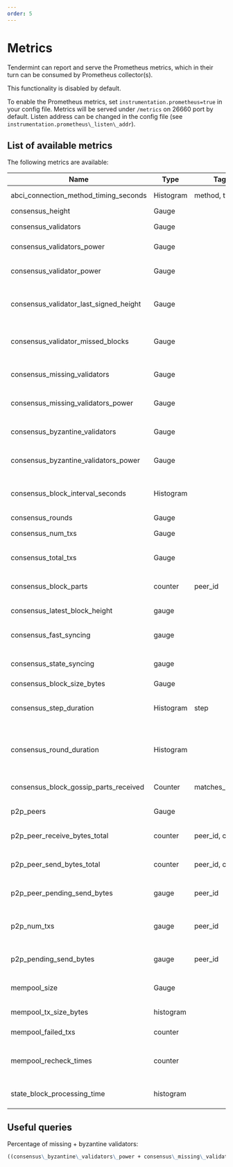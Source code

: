 ```yaml
---
order: 5
---
```


# Metrics

Tendermint can report and serve the Prometheus metrics, which in their turn can
be consumed by Prometheus collector(s).

This functionality is disabled by default.

To enable the Prometheus metrics, set `instrumentation.prometheus=true` in your
config file. Metrics will be served under `/metrics` on 26660 port by default.
Listen address can be changed in the config file (see
`instrumentation.prometheus\_listen\_addr`).

## List of available metrics

The following metrics are available:

| **Name**                               | **Type**  | **Tags**        | **Description**                                                                        |
|----------------------------------------|-----------|-----------------|----------------------------------------------------------------------------------------|
| abci_connection_method_timing_seconds  | Histogram | method, type    | Timings for each of the ABCI methods                                                   |
| consensus_height                       | Gauge     |                 | Height of the chain                                                                    |
| consensus_validators                   | Gauge     |                 | Number of validators                                                                   |
| consensus_validators_power             | Gauge     |                 | Total voting power of all validators                                                   |
| consensus_validator_power              | Gauge     |                 | Voting power of the node if in the validator set                                       |
| consensus_validator_last_signed_height | Gauge     |                 | Last height the node signed a block, if the node is a validator                        |
| consensus_validator_missed_blocks      | Gauge     |                 | Total amount of blocks missed for the node, if the node is a validator                 |
| consensus_missing_validators           | Gauge     |                 | Number of validators who did not sign                                                  |
| consensus_missing_validators_power     | Gauge     |                 | Total voting power of the missing validators                                           |
| consensus_byzantine_validators         | Gauge     |                 | Number of validators who tried to double sign                                          |
| consensus_byzantine_validators_power   | Gauge     |                 | Total voting power of the byzantine validators                                         |
| consensus_block_interval_seconds       | Histogram |                 | Time between this and last block (Block.Header.Time) in seconds                        |
| consensus_rounds                       | Gauge     |                 | Number of rounds                                                                       |
| consensus_num_txs                      | Gauge     |                 | Number of transactions                                                                 |
| consensus_total_txs                    | Gauge     |                 | Total number of transactions committed                                                 |
| consensus_block_parts                  | counter   | peer_id         | number of blockparts transmitted by peer                                               |
| consensus_latest_block_height          | gauge     |                 | /status sync_info number                                                               |
| consensus_fast_syncing                 | gauge     |                 | either 0 (not fast syncing) or 1 (syncing)                                             |
| consensus_state_syncing                | gauge     |                 | either 0 (not state syncing) or 1 (syncing)                                            |
| consensus_block_size_bytes             | Gauge     |                 | Block size in bytes                                                                    |
| consensus_step_duration                | Histogram | step            | Histogram of durations for each step in the consensus protocol                         |
| consensus_round_duration               | Histogram |                 | Histogram of durations for all the rounds that have occurred since the process started |
| consensus_block_gossip_parts_received  | Counter   | matches_current | Number of block parts received by the node                                             |
| p2p_peers                              | Gauge     |                 | Number of peers node's connected to                                                    |
| p2p_peer_receive_bytes_total           | counter   | peer_id, chID   | number of bytes per channel received from a given peer                                 |
| p2p_peer_send_bytes_total              | counter   | peer_id, chID   | number of bytes per channel sent to a given peer                                       |
| p2p_peer_pending_send_bytes            | gauge     | peer_id         | number of pending bytes to be sent to a given peer                                     |
| p2p_num_txs                            | gauge     | peer_id         | number of transactions submitted by each peer_id                                       |
| p2p_pending_send_bytes                 | gauge     | peer_id         | amount of data pending to be sent to peer                                              |
| mempool_size                           | Gauge     |                 | Number of uncommitted transactions                                                     |
| mempool_tx_size_bytes                  | histogram |                 | transaction sizes in bytes                                                             |
| mempool_failed_txs                     | counter   |                 | number of failed transactions                                                          |
| mempool_recheck_times                  | counter   |                 | number of transactions rechecked in the mempool                                        |
| state_block_processing_time            | histogram |                 | time between BeginBlock and EndBlock in ms                                             |

## Useful queries

Percentage of missing + byzantine validators:

```md
((consensus\_byzantine\_validators\_power + consensus\_missing\_validators\_power) / consensus\_validators\_power) * 100
```
